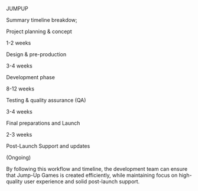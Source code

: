 JUMPUP

Summary timeline breakdow;

Project planning & concept 

1-2 weeks

Design & pre-production

3-4 weeks

Development phase

8-12 weeks

Testing & quality assurance (QA)

3-4 weeks

Final preparations and Launch

2-3 weeks

Post-Launch Support and updates 

(Ongoing)

By following this workflow and timeline, the development team can ensure that Jump-Up Games is created efficiently, while maintaining focus on high-quality user experience and solid post-launch support.
